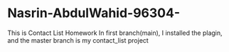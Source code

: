 # Nasrin-AbdulWahid-96304-
This is Contact List Homework
In first branch(main), I installed the plagin, and the master branch is my contact_list project
